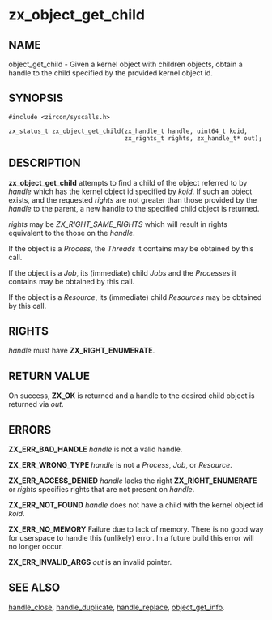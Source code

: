 # zx_object_get_child

## NAME

<!-- Updated by scripts/update-docs-from-abigen, do not edit this section manually. -->

object_get_child - Given a kernel object with children objects, obtain a handle to the child specified by the provided kernel object id.

## SYNOPSIS

```
#include <zircon/syscalls.h>

zx_status_t zx_object_get_child(zx_handle_t handle, uint64_t koid,
                                zx_rights_t rights, zx_handle_t* out);

```

## DESCRIPTION

**zx_object_get_child** attempts to find a child of the object referred to
by *handle* which has the kernel object id specified by *koid*.  If such an
object exists, and the requested *rights* are not greater than those provided
by the *handle* to the parent, a new handle to the specified child object is
returned.

*rights* may be *ZX_RIGHT_SAME_RIGHTS* which will result in rights equivalent
to the those on the *handle*.

If the object is a *Process*, the *Threads* it contains may be obtained by
this call.

If the object is a *Job*, its (immediate) child *Jobs* and the *Processes*
it contains may be obtained by this call.

If the object is a *Resource*, its (immediate) child *Resources* may be
obtained by this call.


## RIGHTS

<!-- Updated by scripts/update-docs-from-abigen, do not edit this section manually. -->

*handle* must have **ZX_RIGHT_ENUMERATE**.

## RETURN VALUE

On success, **ZX_OK** is returned and a handle to the desired child object is returned via *out*.


## ERRORS

**ZX_ERR_BAD_HANDLE**  *handle* is not a valid handle.

**ZX_ERR_WRONG_TYPE**  *handle* is not a *Process*, *Job*, or *Resource*.

**ZX_ERR_ACCESS_DENIED**   *handle* lacks the right **ZX_RIGHT_ENUMERATE** or *rights* specifies
rights that are not present on *handle*.

**ZX_ERR_NOT_FOUND**  *handle* does not have a child with the kernel object id *koid*.

**ZX_ERR_NO_MEMORY**  Failure due to lack of memory.
There is no good way for userspace to handle this (unlikely) error.
In a future build this error will no longer occur.

**ZX_ERR_INVALID_ARGS**  *out* is an invalid pointer.


## SEE ALSO

[handle_close](handle_close.md),
[handle_duplicate](handle_duplicate.md),
[handle_replace](handle_replace.md),
[object_get_info](object_get_info.md).
